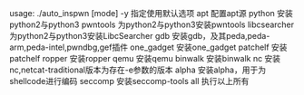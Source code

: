 usage: ./auto_inspwn [mode]
    -y  指定使用默认选项
    apt            配置apt源
    python         安装python2与python3
    pwntools       为python2与python3安装pwntools
    libcsearcher   为python2与python3安装LibcSearcher
    gdb            安装gdb，及其peda,peda-arm,peda-intel,pwndbg,gef插件
    one_gadget     安装one_gadget
    patchelf       安装patchelf
    ropper         安装ropper
    qemu           安装qemu
    binwalk        安装binwalk
    nc             安装nc,netcat-traditional版本为存在-e参数的版本
    alpha          安装alpha，用于为shellcode进行编码
    seccomp        安装seccomp-tools
    all            执行以上所有
